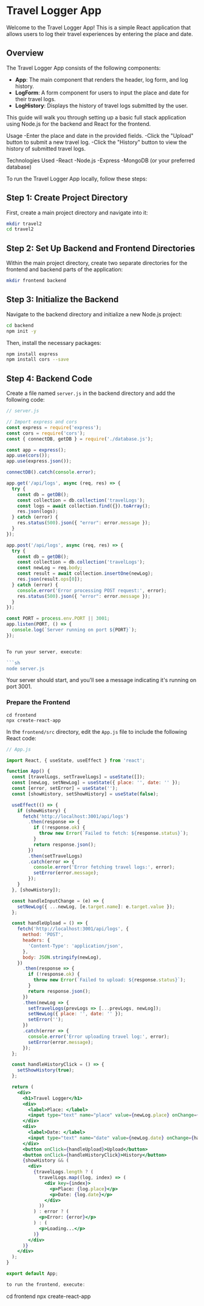 # Travel Logger App

Welcome to the Travel Logger App! This is a simple React application that allows users to log their travel experiences by entering the place and date.
## Overview

The Travel Logger App consists of the following components:

- **App**: The main component that renders the header, log form, and log history.
- **LogForm**: A form component for users to input the place and date for their travel logs.
- **LogHistory**: Displays the history of travel logs submitted by the user.


This guide will walk you through setting up a basic full stack application using Node.js for the backend and React for the frontend.

Usage
-Enter the place and date in the provided fields.
-Click the "Upload" button to submit a new travel log.
-Click the "History" button to view the history of submitted travel logs.

Technologies Used
-React
-Node.js
-Express
-MongoDB (or your preferred database)

To run the Travel Logger App locally, follow these steps:

## Step 1: Create Project Directory

First, create a main project directory and navigate into it:

```sh
mkdir travel2
cd travel2
```

## Step 2: Set Up Backend and Frontend Directories

Within the main project directory, create two separate directories for the frontend and backend parts of the application:

```sh
mkdir frontend backend
```

## Step 3: Initialize the Backend

Navigate to the backend directory and initialize a new Node.js project:

```sh
cd backend
npm init -y
```

Then, install the necessary packages:

```sh
npm install express
npm install cors --save
```

## Step 4: Backend Code

Create a file named `server.js` in the backend directory and add the following code:

```jsx
// server.js

// Import express and cors
const express = require('express');
const cors = require('cors');
const { connectDB, getDB } = require('./database.js');

const app = express();
app.use(cors());
app.use(express.json());

connectDB().catch(console.error);

app.get('/api/logs', async (req, res) => {
  try {
    const db = getDB();
    const collection = db.collection('travelLogs');
    const logs = await collection.find({}).toArray();
    res.json(logs);
  } catch (error) {
    res.status(500).json({ "error": error.message });
  }
});

app.post('/api/logs', async (req, res) => {
  try {
    const db = getDB();
    const collection = db.collection('travelLogs');
    const newLog = req.body;
    const result = await collection.insertOne(newLog);
    res.json(result.ops[0]);
  } catch (error) {
    console.error('Error processing POST request:', error);
    res.status(500).json({ "error": error.message });
  }
});

const PORT = process.env.PORT || 3001;
app.listen(PORT, () => {
  console.log(`Server running on port ${PORT}`);
});


To run your server, execute:

```sh
node server.js
```

Your server should start, and you'll see a message indicating it's running on port 3001.

### Prepare the Frontend

```
cd frontend
npx create-react-app
```

In the `frontend/src` directory, edit the `App.js` file to include the following React code:

```jsx
// App.js

import React, { useState, useEffect } from 'react';

function App() {
  const [travelLogs, setTravelLogs] = useState([]);
  const [newLog, setNewLog] = useState({ place: '', date: '' });
  const [error, setError] = useState('');
  const [showHistory, setShowHistory] = useState(false);

  useEffect(() => {
    if (showHistory) {
      fetch('http://localhost:3001/api/logs')
        .then(response => {
          if (!response.ok) {
            throw new Error(`Failed to fetch: ${response.status}`);
          }
          return response.json();
        })
        .then(setTravelLogs)
        .catch(error => {
          console.error('Error fetching travel logs:', error);
          setError(error.message);
        });
    }
  }, [showHistory]);

  const handleInputChange = (e) => {
    setNewLog({ ...newLog, [e.target.name]: e.target.value });
  };

  const handleUpload = () => {
    fetch('http://localhost:3001/api/logs', {
      method: 'POST',
      headers: {
        'Content-Type': 'application/json',
      },
      body: JSON.stringify(newLog),
    })
      .then(response => {
        if (!response.ok) {
          throw new Error(`Failed to upload: ${response.status}`);
        }
        return response.json();
      })
      .then(newLog => {
        setTravelLogs(prevLogs => [...prevLogs, newLog]);
        setNewLog({ place: '', date: '' });
        setError('');
      })
      .catch(error => {
        console.error('Error uploading travel log:', error);
        setError(error.message);
      });
  };

  const handleHistoryClick = () => {
    setShowHistory(true);
  };

  return (
    <div>
      <h1>Travel Logger</h1>
      <div>
        <label>Place: </label>
        <input type="text" name="place" value={newLog.place} onChange={handleInputChange} />
      </div>
      <div>
        <label>Date: </label>
        <input type="text" name="date" value={newLog.date} onChange={handleInputChange} />
      </div>
      <button onClick={handleUpload}>Upload</button>
      <button onClick={handleHistoryClick}>History</button>
      {showHistory && (
        <div>
          {travelLogs.length ? (
            travelLogs.map((log, index) => (
              <div key={index}>
                <p>Place: {log.place}</p>
                <p>Date: {log.date}</p>
              </div>
            ))
          ) : error ? (
            <p>Error: {error}</p>
          ) : (
            <p>Loading...</p>
          )}
        </div>
      )}
    </div>
  );
}

export default App;

to run the frontend, execute:
```
cd frontend
npx create-react-app
```

